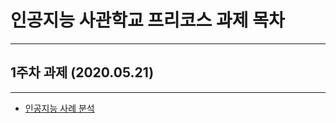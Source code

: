 # 인공지능 사관학교 프리코스 과제 목차
-----------------------------------------
## 1주차 과제 (2020.05.21)
-----------------------------------------
* [인공지능 사례 분석](https://github.com/HanSeungkoo/AI_School/blob/master/Week1_Assg.ipynb)
